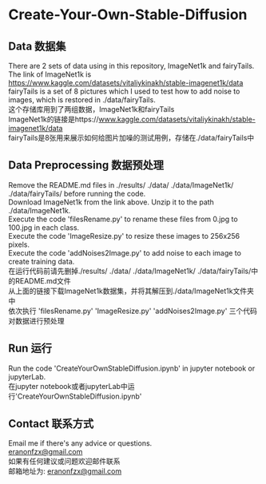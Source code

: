 # Create-Your-Own-Stable-Diffusion
## Data 数据集
There are 2 sets of data using in this repository, ImageNet1k and fairyTails. <br>
The link of ImageNet1k is https://www.kaggle.com/datasets/vitaliykinakh/stable-imagenet1k/data <br>
fairyTails is a set of 8 pictures which I used to test how to add noise to images, which is restored in ./data/fairyTails. <br>
这个存储库用到了两组数据，ImageNet1k和fairyTails<br>
ImageNet1k的链接是https://www.kaggle.com/datasets/vitaliykinakh/stable-imagenet1k/data <br>
fairyTails是8张用来展示如何给图片加噪的测试用例，存储在./data/fairyTails中<br>
## Data Preprocessing 数据预处理
Remove the README.md files in ./results/ ./data/ ./data/ImageNet1k/ ./data/fairyTails/ before running the code. <br>
Download ImageNet1k from the link above. Unzip it to the path ./data/ImageNet1k. <br>
Execute the code 'filesRename.py' to rename these files from 0.jpg to 100.jpg in each class. <br>
Execute the code 'ImageResize.py' to resize these images to 256x256 pixels. <br>
Execute the code 'addNoises2Image.py' to add noise to each image to create training data. <br>
在运行代码前请先删掉./results/ ./data/ ./data/ImageNet1k/ ./data/fairyTails/中的README.md文件<br>
从上面的链接下载ImageNet1k数据集，并将其解压到./data/ImageNet1k文件夹中<br>
依次执行 'filesRename.py' 'ImageResize.py' 'addNoises2Image.py' 三个代码对数据进行预处理
## Run 运行
Run the code 'CreateYourOwnStableDiffusion.ipynb' in jupyter notebook or jupyterLab. <br>
在jupyter notebook或者jupyterLab中运行'CreateYourOwnStableDiffusion.ipynb'
## Contact 联系方式
Email me if there's any advice or questions. <br>
eranonfzx@gmail.com <br>
如果有任何建议或问题欢迎邮件联系 <br>
邮箱地址为: eranonfzx@gmail.com <br>
